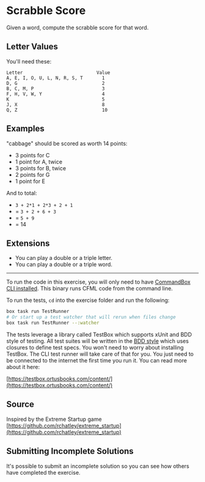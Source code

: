 # Scrabble Score

Given a word, compute the scrabble score for that word.

## Letter Values

You'll need these:

```text
Letter                           Value
A, E, I, O, U, L, N, R, S, T       1
D, G                               2
B, C, M, P                         3
F, H, V, W, Y                      4
K                                  5
J, X                               8
Q, Z                               10
```

## Examples

"cabbage" should be scored as worth 14 points:

- 3 points for C
- 1 point for A, twice
- 3 points for B, twice
- 2 points for G
- 1 point for E

And to total:

- `3 + 2*1 + 2*3 + 2 + 1`
- = `3 + 2 + 6 + 3`
- = `5 + 9`
- = 14

## Extensions

- You can play a double or a triple letter.
- You can play a double or a triple word.

* * * *

To run the code in this exercise, you will only need to have [CommandBox CLI installed](https://ortus.gitbooks.io/commandbox-documentation/content/setup/installation.html).  This binary runs CFML code from the command line.

To run the tests, `cd` into the exercise folder and run the following:

```bash 
box task run TestRunner
# Or start up a test watcher that will rerun when files change
box task run TestRunner --:watcher
```

The tests leverage a library called TestBox which supports xUnit and BDD style of testing.  All test suites will be written in the [BDD style](https://testbox.ortusbooks.com/content/primers/bdd/specs.html) which uses closures to define test specs.  You won't need to worry about installing TestBox.  The CLI test runner will take care of that for you.  You just need to be connected to the internet the first time you run it.  You can read more about it here:

[https://testbox.ortusbooks.com/content/](https://testbox.ortusbooks.com/content/)
## Source

Inspired by the Extreme Startup game [https://github.com/rchatley/extreme_startup](https://github.com/rchatley/extreme_startup)

## Submitting Incomplete Solutions
It's possible to submit an incomplete solution so you can see how others have completed the exercise.
